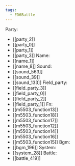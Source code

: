 ```yaml
---
tags:
  - ED6Battle
---
```

Party:
- [[party_2]]
- [[party_0]]
- [[party_1]]
- [[party_3]]
Name:
- [[name_1]]
- [[name_8]]
Sound:
- [[sound_563]]
- [[sound_39]]
- [[sound_133]]
Field_party:
- [[field_party_3]]
- [[field_party_0]]
- [[field_party_2]]
- [[field_party_1]]
Fn:
- [[m5503_function13]]
- [[m5503_function18]]
- [[m5503_function17]]
- [[m5503_function12]]
- [[m5503_function14]]
- [[m5503_function16]]
- [[m5503_function15]]
Bgm:
- [[bgm_196]]
System:
- [[system_28]]
Battle:
- [[battle_419]]
